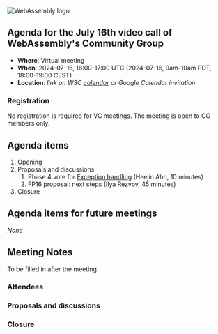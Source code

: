 ![WebAssembly logo](/images/WebAssembly.png)

## Agenda for the July 16th video call of WebAssembly's Community Group

- **Where**: Virtual meeting
- **When**: 2024-07-16, 16:00-17:00 UTC (2024-07-16, 9am-10am PDT, 18:00-19:00 CEST)
- **Location**: *link on W3C [calendar](https://www.w3.org/groups/cg/webassembly/calendar/) or Google Calendar invitation*

### Registration

No registration is required for VC meetings. The meeting is open to CG members only.

## Agenda items

1. Opening
1. Proposals and discussions
   1. Phase 4 vote for
      [Exception handling](https://github.com/WebAssembly/exception-handling)
      (Heejin Ahn, 10 minutes)
   1. FP16 proposal: next steps (Ilya Rezvov, 45 minutes)
1. Closure

## Agenda items for future meetings

*None*

## Meeting Notes

To be filled in after the meeting.

### Attendees

### Proposals and discussions

### Closure

